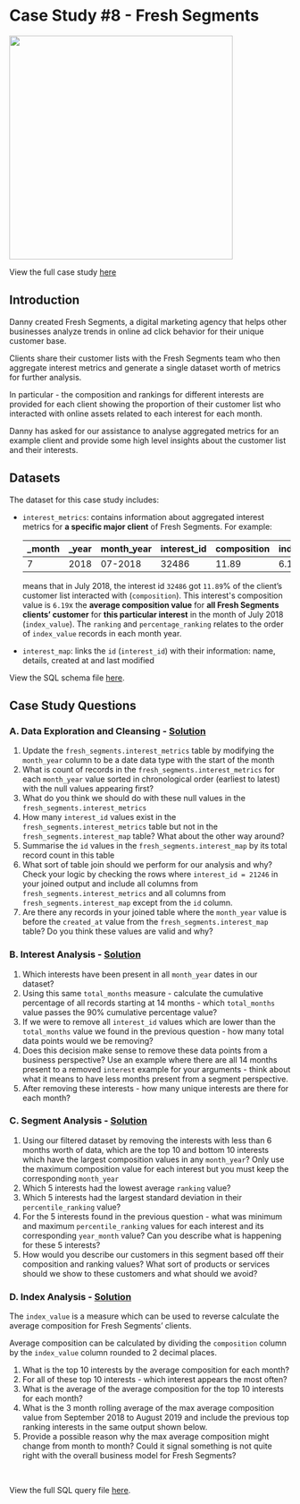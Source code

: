 # Case Study #8 - Fresh Segments
<img src='https://8weeksqlchallenge.com/images/case-study-designs/8.png' width='400'>

View the full case study [here](https://8weeksqlchallenge.com/case-study-8/)

## Introduction
Danny created Fresh Segments, a digital marketing agency that helps other businesses analyze trends in online ad click behavior for their unique customer base.

Clients share their customer lists with the Fresh Segments team who then aggregate interest metrics and generate a single dataset worth of metrics for further analysis.

In particular - the composition and rankings for different interests are provided for each client showing the proportion of their customer list who interacted with online assets related to each interest for each month.

Danny has asked for our assistance to analyse aggregated metrics for an example client and provide some high level insights about the customer list and their interests.

## Datasets
The dataset for this case study includes:
<ul>
<li> <code>interest_metrics</code>: contains information about aggregated interest metrics for <b>a specific major client</b> of Fresh Segments. For example:
<table>
  <thead>
    <tr>
      <th>_month</th>
      <th>_year</th>
      <th>month_year</th>
      <th>interest_id</th>
      <th>composition</th>
      <th>index_value</th>
      <th>ranking</th>
      <th>percentile_ranking</th>
    </tr>
  </thead>
  <tbody>
    <tr>
      <td>7</td>
      <td>2018</td>
      <td>07-2018</td>
      <td>32486</td>
      <td>11.89</td>
      <td>6.19</td>
      <td>1</td>
      <td>99.86</td>
    </tr>
  </tbody>
</table>

  means that in July 2018, the interest id `32486` got `11.89`% of the client’s customer list interacted with (`composition`). This interest's composition value is `6.19`x the **average composition value** for **all Fresh Segments clients’ customer** for **this particular interest** in the month of July 2018 (`index_value`). The `ranking` and `percentage_ranking` relates to the order of `index_value` records in each month year.
</li>

<li> <code>interest_map</code>: links the <code>id</code> (<code>interest_id</code>) with their information: name, details, created at and last modified </li>
</ul>

View the SQL schema file [here](./Schema.sql).

## Case Study Questions

### A. Data Exploration and Cleansing - [Solution](./A.%20Data%20Exploration%20and%20Cleansing.md)

<ol>
  <li>Update the <code class="language-plaintext highlighter-rouge">fresh_segments.interest_metrics</code> table by modifying the <code class="language-plaintext highlighter-rouge">month_year</code> column to be a date data type with the start of the month</li>
  <li>What is count of records in the <code class="language-plaintext highlighter-rouge">fresh_segments.interest_metrics</code> for each <code class="language-plaintext highlighter-rouge">month_year</code> value sorted in chronological order (earliest to latest) with the null values appearing first?</li>
  <li>What do you think we should do with these null values in the <code class="language-plaintext highlighter-rouge">fresh_segments.interest_metrics</code></li>
  <li>How many <code class="language-plaintext highlighter-rouge">interest_id</code> values exist in the <code class="language-plaintext highlighter-rouge">fresh_segments.interest_metrics</code> table but not in the <code class="language-plaintext highlighter-rouge">fresh_segments.interest_map</code> table? What about the other way around?</li>
  <li>Summarise the <code class="language-plaintext highlighter-rouge">id</code> values in the <code class="language-plaintext highlighter-rouge">fresh_segments.interest_map</code> by its total record count in this table</li>
  <li>What sort of table join should we perform for our analysis and why? Check your logic by checking the rows where <code class="language-plaintext highlighter-rouge">interest_id = 21246</code> in your joined output and include all columns from <code class="language-plaintext highlighter-rouge">fresh_segments.interest_metrics</code> and all columns from <code class="language-plaintext highlighter-rouge">fresh_segments.interest_map</code> except from the <code class="language-plaintext highlighter-rouge">id</code> column.</li>
  <li>Are there any records in your joined table where the <code class="language-plaintext highlighter-rouge">month_year</code> value is before the <code class="language-plaintext highlighter-rouge">created_at</code> value from the <code class="language-plaintext highlighter-rouge">fresh_segments.interest_map</code> table? Do you think these values are valid and why?</li>
</ol>

### B. Interest Analysis - [Solution](./B.%20Interest%20Analysis.md)

<ol>
  <li>Which interests have been present in all <code class="language-plaintext highlighter-rouge">month_year</code> dates in our dataset?</li>
  <li>Using this same <code class="language-plaintext highlighter-rouge">total_months</code> measure - calculate the cumulative percentage of all records starting at 14 months - which <code class="language-plaintext highlighter-rouge">total_months</code> value passes the 90% cumulative percentage value?</li>
  <li>If we were to remove all <code class="language-plaintext highlighter-rouge">interest_id</code> values which are lower than the <code class="language-plaintext highlighter-rouge">total_months</code> value we found in the previous question - how many total data points would we be removing?</li>
  <li>Does this decision make sense to remove these data points from a business perspective? Use an example where there are all 14 months present to a removed <code class="language-plaintext highlighter-rouge">interest</code> example for your arguments - think about what it means to have less months present from a segment perspective.</li>
  <li>After removing these interests - how many unique interests are there for each month?</li>
</ol>

### C. Segment Analysis - [Solution](./C.%20Segment%20Analysis.md)

<ol>
  <li>Using our filtered dataset by removing the interests with less than 6 months worth of data, which are the top 10 and bottom 10 interests which have the largest composition values in any <code class="language-plaintext highlighter-rouge">month_year</code>? Only use the maximum composition value for each interest but you must keep the corresponding <code class="language-plaintext highlighter-rouge">month_year</code></li>
  <li>Which 5 interests had the lowest average <code class="language-plaintext highlighter-rouge">ranking</code> value?</li>
  <li>Which 5 interests had the largest standard deviation in their <code class="language-plaintext highlighter-rouge">percentile_ranking</code> value?</li>
  <li>For the 5 interests found in the previous question - what was minimum and maximum <code class="language-plaintext highlighter-rouge">percentile_ranking</code> values for each interest and its corresponding <code class="language-plaintext highlighter-rouge">year_month</code> value? Can you describe what is happening for these 5 interests?</li>
  <li>How would you describe our customers in this segment based off their composition and ranking values? What sort of products or services should we show to these customers and what should we avoid?</li>
</ol>

### D. Index Analysis - [Solution](./D.%20Index%20Analysis.md)

<p>The <code class="language-plaintext highlighter-rouge">index_value</code> is a measure which can be used to reverse calculate the average composition for Fresh Segments’ clients.</p>

<p>Average composition can be calculated by dividing the <code class="language-plaintext highlighter-rouge">composition</code> column by the <code class="language-plaintext highlighter-rouge">index_value</code> column rounded to 2 decimal places.</p>

<ol>
  <li>What is the top 10 interests by the average composition for each month?</li>
  <li>For all of these top 10 interests - which interest appears the most often?</li>
  <li>What is the average of the average composition for the top 10 interests for each month?</li>
  <li>What is the 3 month rolling average of the max average composition value from September 2018 to August 2019 and include the previous top ranking interests in the same output shown below.</li>
  <li>Provide a possible reason why the max average composition might change from month to month? Could it signal something is not quite right with the overall business model for Fresh Segments?</li>
</ol>

<br>

View the full SQL query file [here](./Query.sql).